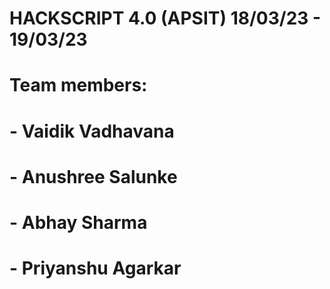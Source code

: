 # HACKSCRIPT 4.0 (APSIT) 18/03/23 - 19/03/23

# Team members:
# - Vaidik Vadhavana
# - Anushree Salunke
# - Abhay Sharma
# - Priyanshu Agarkar
